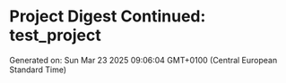 # Project Digest Continued: test_project
Generated on: Sun Mar 23 2025 09:06:04 GMT+0100 (Central European Standard Time)

